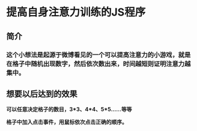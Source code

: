 # 提高自身注意力训练的JS程序 #
## 简介 ##
### 这个小想法是起源于微博看见的一个可以提高注意力的小游戏，就是在格子中随机出现数字，然后依次数出来，时间越短则证明注意力越集中。 
## 想要以后达到的效果 ##
**可以任意决定格子的数目，3\*3、4\*4、5\*5……等等**

**格子中加入点击事件，用鼠标依次点击正确的顺序。**
